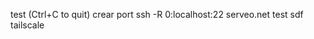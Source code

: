 test                                                         (Ctrl+C to quit)
crear port
<WARNING>
ssh -R 0:localhost:22 serveo.net
test
sdf
tailscale 
